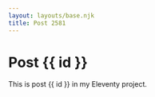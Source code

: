 ```yaml
---
layout: layouts/base.njk
title: Post 2581
---
```


# Post {{ id }}

This is post {{ id }} in my Eleventy project.
